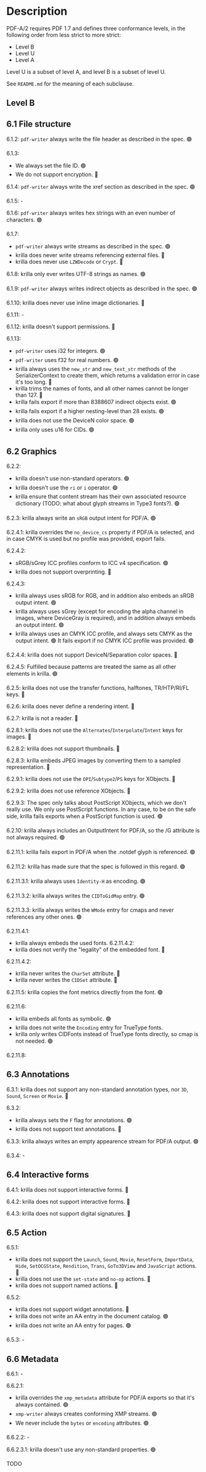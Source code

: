 # Description
PDF-A/2 requires PDF 1.7 and defines three conformance levels, 
in the following order from less strict to more strict:
- Level B
- Level U
- Level A

Level U is a subset of level A, and level B is a subset of level U.

See `README.md` for the meaning of each subclause.

## Level B

## 6.1 File structure

6.1.2: `pdf-writer` always write the file header as described in the spec. 🟢

6.1.3: 
- We always set the file ID. 🟢
- We do not support encryption. 🔵

6.1.4: `pdf-writer` always write the xref section as described in the spec. 🟢

6.1.5: -

6.1.6: `pdf-writer` always writes hex strings with an even number of characters. 🟢

6.1.7: 
- `pdf-writer` always write streams as described in the spec. 🟢
- krilla does never write streams referencing external files. 🔵
- krilla does never use `LZWDecode` or `Crypt`. 🔵

6.1.8: krilla only ever writes UTF-8 strings as names. 🟢

6.1.9: `pdf-writer` always writes indirect objects as described in the spec. 🟢

6.1.10: krilla does never use inline image dictionaries. 🔵

6.1.11: -

6.1.12: krilla doesn't support permissions. 🔵

6.1.13:
- `pdf-writer` uses i32 for integers. 🟢
- `pdf-writer` uses f32 for real numbers. 🟢
- krilla always uses the `new_str` and `new_text_str` methods of the SerializerContext to create them, 
  which returns a validation error in case it's too long. 🔵
- krilla trims the names of fonts, and all other names cannot be longer than 127. 🔵
- krilla fails export if more than 8388607 indirect objects exist. 🟢
- krilla fails export if a higher nesting-level than 28 exists. 🟢
- krilla does not use the DeviceN color space. 🟢
- krilla only uses u16 for CIDs. 🟢

## 6.2 Graphics

6.2.2:
- krilla doesn't use non-standard operators. 🟢
- krilla doesn't use the `ri` or `i` operator. 🟢
- krilla ensure that content stream has their own associated resource dictionary
(TODO: what about glyph streams in Type3 fonts?). 🟢

6.2.3: krilla always write an `sRGB` output intent for PDF/A. 🟢

6.2.4.1: krilla overrides the `no_device_cs` property if PDF/A is selected, and
in case CMYK is used but no profile was provided, export fails.

6.2.4.2: 
- sRGB/sGrey ICC profiles conform to ICC v4 specification. 🟢
- krilla does not support overprinting. 🔵

6.2.4.3: 
- krilla always uses sRGB for RGB, and in addition also embeds an sRGB output intent. 🟢
- krilla always uses sGrey (except for encoding the alpha channel in images, where DeviceGray
  is required), and in addition always embeds an output intent. 🟢
- krilla always uses an CMYK ICC profile, and always sets CMYK as the output intent. 🟢
  It fails export if no CMYK ICC profile was provided. 🟢

6.2.4.4: krilla does not support DeviceN/Separation color spaces. 🔵

6.2.4.5: Fulfilled because patterns are treated the same as all other elements in krilla. 🟢

6.2.5: krilla does not use the transfer functions, halftones, TR/HTP/RI/FL keys. 🔵

6.2.6: krilla does never define a rendering intent. 🔵

6.2.7: krilla is not a reader. 🔵

6.2.8.1: krilla does not use the `Alternates`/`Interpolate`/`Intent` keys for images. 🔵

6.2.8.2: krilla does not support thumbnails. 🔵

6.2.8.3: krilla embeds JPEG images by converting them to a sampled representation. 🔵

6.2.9.1: krilla does not use the `OPI`/`Subtype2`/`PS` keys for XObjects. 🔵

6.2.9.2: krilla does not use reference XObjects. 🔵

6.2.9.3: The spec only talks about PostScript XObjects, which we don't really use. 
We only use PostScript functions. In any case, to be on the safe side, krilla fails exports
when a PostScript function is used. 🟢

6.2.10: krilla always includes an OutputIntent for PDF/A, so the /G attribute is not
always required. 🟢

6.2.11.1: krilla fails export in PDF/A when the .notdef glyph is referenced. 🟢

6.2.11.2: krilla has made sure that the spec is followed in this regard. 🟢

6.2.11.3.1: krilla always uses `Identity-H` as encoding. 🟢

6.2.11.3.2: krilla always writes the `CIDToGidMap` entry. 🟢

6.2.11.3.3: krilla always writes the `WMode` entry for cmaps and never references any other ones. 🟢

6.2.11.4.1: 
- krilla always embeds the used fonts. 6.2.11.4.2:
- krilla does not verify the "legality" of the embedded font. 🔴

6.2.11.4.2: 
- krilla never writes the `CharSet` attribute. 🔵
- krilla never writes the `CIDSet` attribute. 🔵

6.2.11.5: krilla copies the font metrics directly from the font. 🟢

6.2.11.6:
- krilla embeds all fonts as symbolic. 🟢
- krilla does not write the `Encoding` entry for TrueType fonts.
- krilla only writes CIDFonts instead of TrueType fonts directly, so cmap is not needed. 🟢

6.2.11.8:

## 6.3 Annotations


6.3.1: krilla does not support any non-standard annotation types, nor `3D`, `Sound`, `Screen` or `Movie`. 🔵

6.3.2: 
- krilla always sets the `F` flag for annotations. 🟢
- krilla does not support text annotations. 🔵

6.3.3: krilla always writes an empty appearence stream for PDF/A output. 🟢

6.3.4: -

## 6.4 Interactive forms

6.4.1: krilla does not support interactive forms. 🔵

6.4.2: krilla does not support interactive forms. 🔵

6.4.3: krilla does not support digital signatures. 🔵

## 6.5 Action

6.5.1:
- krilla does not support the `Launch`, `Sound`, `Movie`, `ResetForm`, `ImportData`, `Hide`, `SetOCGState`, `Rendition`, `Trans`,
  `GoTo3DView` and `JavaScript` actions. 🔵
- krilla does not use the `set-state` and `no-op` actions. 🔵
- krilla does not support named actions. 🔵

6.5.2:
- krilla does not support widget annotations. 🔵
- krilla does not write an AA entry in the document catalog. 🟢
- krilla does not write an AA entry for pages. 🟢

6.5.3: -

## 6.6 Metadata

6.6.1: -

6.6.2.1: 
- krilla overrides the `xmp_metadata` attribute for PDF/A exports so that it's always contained. 🟢
- `xmp-writer` always creates conforming XMP streams. 🟢
- We never include the `bytes` or `encoding` attributes. 🟢

6.6.2.2: -

6.6.2.3.1: krilla doesn't use any non-standard properties. 🟢


TODO